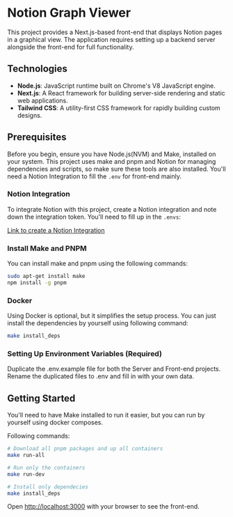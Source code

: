 # Notion Graph Viewer

This project provides a Next.js-based front-end that displays Notion pages in a graphical view. The application requires setting up a backend server alongside the front-end for full functionality.

## Technologies

- **Node.js**: JavaScript runtime built on Chrome's V8 JavaScript engine.
- **Next.js**: A React framework for building server-side rendering and static web applications.
- **Tailwind CSS**: A utility-first CSS framework for rapidly building custom designs.

## Prerequisites

Before you begin, ensure you have Node.js(NVM) and Make, installed on your system. This project uses make and pnpm and Notion for managing dependencies and scripts, so make sure these tools are also installed. You'll need a Notion Integration to fill the `.env` for front-end mainly.

### Notion Integration

To integrate Notion with this project, create a Notion integration and note down the integration token. You'll need to fill up in the `.envs`:

[Link to create a Notion Integration](https://www.notion.so/profile/integrations)


### Install Make and PNPM
You can install make and pnpm using the following commands:

```bash
sudo apt-get install make
npm install -g pnpm
```

### Docker

Using Docker is optional, but it simplifies the setup process. You can just install the dependencies by yourself using following command:


```bash
make install_deps
```

### Setting Up Environment Variables (Required)

Duplicate the .env.example file for both the Server and Front-end projects. Rename the duplicated files to .env and fill in with your own data.


## Getting Started

You'll need to have Make installed to run it easier, but you can run by yourself using docker composes.

Following commands:

```bash
# Download all pnpm packages and up all containers
make run-all

# Run only the containers
make run-dev

# Install only dependecies
make install_deps
```

Open [http://localhost:3000](http://localhost:3000) with your browser to see the front-end.